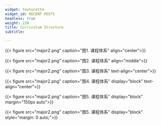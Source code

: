 ```yaml
---
widget: featurette
widget_id: RECENT-POSTS
headless: true
weight: 220
title: Curriculum Structure
subtitle: 

---
```


{{< figure src="major2.png" caption="图1. 课程体系"  align="center">}}

{{< figure src="major2.png" caption="图2. 课程体系"  align="middle">}}

{{< figure src="major2.png" caption="图3. 课程体系"  text-align="center">}}

{{< figure src="major2.png" caption="图4. 课程体系"  display="block" text-align="center">}}

{{< figure src="major2.png" caption="图5. 课程体系"  display="block" margin="150px auto">}}

{{< figure src="major2.png" caption="图5. 课程体系"  display="block" style="margin: 0 auto;">}}

```

```

```


```